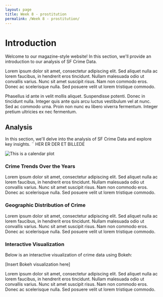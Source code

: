 ```yaml
---
layout: page
title: Week 8 - prostitution
permalink: /Week 8 - prostitution/
---
```

# Introduction

Welcome to our magazine-style website! In this section, we'll provide an introduction to our analysis of SF Crime Data. 

Lorem ipsum dolor sit amet, consectetur adipiscing elit. Sed aliquet nulla ac lorem faucibus, in hendrerit eros tincidunt. Nullam malesuada odio ut convallis varius. Nunc sit amet suscipit risus. Nam non commodo eros. Donec ac scelerisque nulla. Sed posuere velit ut lorem tristique commodo. 

Phasellus id ante in velit mollis aliquet. Suspendisse potenti. Donec in tincidunt nulla. Integer quis ante quis arcu luctus vestibulum vel at nunc. Sed ac commodo urna. Proin non nunc eu libero viverra fermentum. Integer pretium ultricies ex nec fermentum. 
## Analysis

In this section, we'll delve into the analysis of SF Crime Data and explore key insights.
¨
HER ER DER ET BILLEDE

![This is a calendar plot](https://linchang2.github.io/calendarplot.png)

### Crime Trends Over the Years

Lorem ipsum dolor sit amet, consectetur adipiscing elit. Sed aliquet nulla ac lorem faucibus, in hendrerit eros tincidunt. Nullam malesuada odio ut convallis varius. Nunc sit amet suscipit risus. Nam non commodo eros. Donec ac scelerisque nulla. Sed posuere velit ut lorem tristique commodo. 

### Geographic Distribution of Crime

Lorem ipsum dolor sit amet, consectetur adipiscing elit. Sed aliquet nulla ac lorem faucibus, in hendrerit eros tincidunt. Nullam malesuada odio ut convallis varius. Nunc sit amet suscipit risus. Nam non commodo eros. Donec ac scelerisque nulla. Sed posuere velit ut lorem tristique commodo. 

### Interactive Visualization

Below is an interactive visualization of crime data using Bokeh:

[Insert Bokeh visualization here]

Lorem ipsum dolor sit amet, consectetur adipiscing elit. Sed aliquet nulla ac lorem faucibus, in hendrerit eros tincidunt. Nullam malesuada odio ut convallis varius. Nunc sit amet suscipit risus. Nam non commodo eros. Donec ac scelerisque nulla. Sed posuere velit ut lorem tristique commodo. 